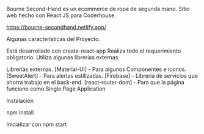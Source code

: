 Bourne Second-Hand es un ecommerce de ropa de segunda mano. Sitio web hecho con React JS para Coderhouse.

https://bourne-secondhand.netlify.app/


Algunas características del Proyecto.

Está desarrollado con create-react-app
Realiza todo el requerimiento obligatorio.
Utiliza algunas librerías externas.

Librerías externas.
[Material-UI] - Para algunos Componentes e íconos.
[SweetAlert] - Para alertas estilizadas.
[Firebase] - Libreria de servicios que ahorra trabajo en el back-end.
[react-router-dom] - Para que la página funcione como Single Page Application

Instalación

npm install

Inicializar con
npm start

